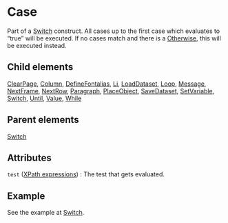 # Case



Part of a [Switch](../switch.md) construct. All cases up to the first case which evaluates to “true” will be executed. If no cases match and there is a [Otherwise](../otherwise.md), this will be executed instead.



##  Child elements

[ClearPage](../clearpage.md), [Column](../column.md), [DefineFontalias](../definefontalias.md), [Li](../li.md), [LoadDataset](../loaddataset.md), [Loop](../loop.md), [Message](../message.md), [NextFrame](../nextframe.md), [NextRow](../nextrow.md), [Paragraph](../paragraph.md), [PlaceObject](../placeobject.md), [SaveDataset](../savedataset.md), [SetVariable](../setvariable.md), [Switch](../switch.md), [Until](../until.md), [Value](../value.md), [While](../while.md)

##  Parent elements

[Switch](../switch.md)


## Attributes



`test` ([XPath expressions](../../../manual/xpath.md))
:   The test that gets evaluated.




## Example


See the example at [Switch](../switch.md).







